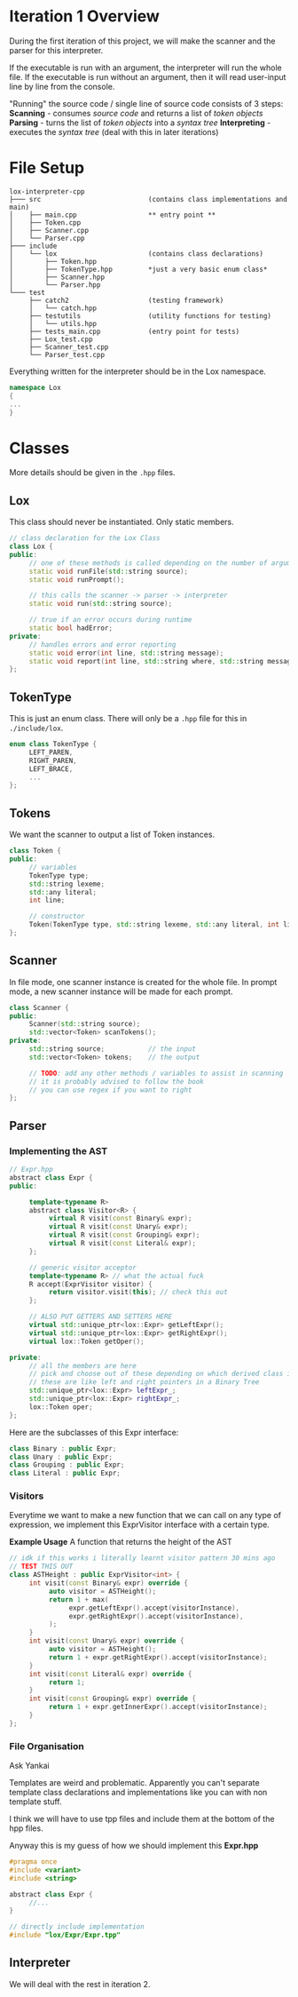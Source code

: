 # Iteration 1 Overview
During the first iteration of this project, we will make the scanner and the parser for this interpreter.

If the executable is run with an argument, the interpreter will run the whole file.
If the executable is run without an argument, then it will read user-input line by line from the console.

"Running" the source code / single line of source code consists of 3 steps:
**Scanning** - consumes *source code* and returns a list of *token objects*
**Parsing** - turns the list of *token objects* into a *syntax tree*
**Interpreting** - executes the *syntax tree* (deal with this in later iterations)

# File Setup
```
lox-interpreter-cpp
├─── src                           (contains class implementations and main)
│    ├── main.cpp                  ** entry point **
│    ├── Token.cpp              
│    ├── Scanner.cpp
│    └── Parser.cpp
├─── include
│    └── lox                       (contains class declarations)
│        ├── Token.hpp
│        ├── TokenType.hpp         *just a very basic enum class*
│        ├── Scanner.hpp        
│        └── Parser.hpp
└─── test
     ├── catch2                    (testing framework)
     │   └── catch.hpp
     ├── testutils                 (utility functions for testing)
     │   └── utils.hpp             
     ├── tests_main.cpp            (entry point for tests)
     ├── Lox_test.cpp
     ├── Scanner_test.cpp
     └── Parser_test.cpp
```
Everything written for the interpreter should be in the Lox namespace.

```cpp
namespace Lox
{
...
}
```
# Classes
More details should be given in the `.hpp` files.
## Lox
This class should never be instantiated. Only static members.
```cpp
// class declaration for the Lox Class
class Lox {
public:
     // one of these methods is called depending on the number of arguments when running the executable
     static void runFile(std::string source);
     static void runPrompt();

     // this calls the scanner -> parser -> interpreter
     static void run(std::string source); 

     // true if an error occurs during runtime
     static bool hadError;
private: 
     // handles errors and error reporting
     static void error(int line, std::string message);
     static void report(int line, std::string where, std::string message);
};
```

## TokenType
This is just an enum class. There will only be a `.hpp` file for this in `./include/lox`.
```cpp
enum class TokenType {
     LEFT_PAREN,
     RIGHT_PAREN,
     LEFT_BRACE,
     ...
};
```

## Tokens
We want the scanner to output a list of Token instances.
```cpp
class Token {
public:
     // variables
     TokenType type;
     std::string lexeme;
     std::any literal;
     int line;

     // constructor
     Token(TokenType type, std::string lexeme, std::any literal, int line);
};
```

## Scanner
In file mode, one scanner instance is created for the whole file.
In prompt mode, a new scanner instance will be made for each prompt.
```cpp
class Scanner {
public:
     Scanner(std::string source);
     std::vector<Token> scanTokens();
private:
     std::string source;           // the input
     std::vector<Token> tokens;    // the output

     // TODO: add any other methods / variables to assist in scanning
     // it is probably advised to follow the book
     // you can use regex if you want to right
};
```

## Parser
### Implementing the AST
```cpp
// Expr.hpp
abstract class Expr {
public:

     template<typename R>
     abstract class Visitor<R> {
          virtual R visit(const Binary& expr);
          virtual R visit(const Unary& expr);
          virtual R visit(const Grouping& expr);
          virtual R visit(const Literal& expr);
     };

     // generic visitor acceptor
     template<typename R> // what the actual fuck
     R accept(ExprVisitor visitor) {
          return visitor.visit(this); // check this out
     };

     // ALSO PUT GETTERS AND SETTERS HERE
     virtual std::unique_ptr<lox::Expr> getLeftExpr();
     virtual std::unique_ptr<lox::Expr> getRightExpr();
     virtual lox::Token getOper();

private:
     // all the members are here
     // pick and choose out of these depending on which derived class it is
     // these are like left and right pointers in a Binary Tree
     std::unique_ptr<lox::Expr> leftExpr_;
     std::unique_ptr<lox::Expr> rightExpr_;
     lox::Token oper;
};
```

Here are the subclasses of this Expr interface:
```cpp
class Binary : public Expr;
class Unary : public Expr;
class Grouping : public Expr;
class Literal : public Expr;
```

### Visitors
Everytime we want to make a new function that we can call on any type of expression, we implement this ExprVisitor interface with a certain type.

**Example Usage**
A function that returns the height of the AST
```cpp
// idk if this works i literally learnt visitor pattern 30 mins ago
// TEST THIS OUT
class ASTHeight : public ExprVisitor<int> {
     int visit(const Binary& expr) override {
          auto visitor = ASTHeight();
          return 1 + max(
               expr.getLeftExpr().accept(visitorInstance),
               expr.getRightExpr().accept(visitorInstance),
          );
     }
     int visit(const Unary& expr) override {
          auto visitor = ASTHeight();
          return 1 + expr.getRightExpr().accept(visitorInstance);
     }
     int visit(const Literal& expr) override {
          return 1;
     }
     int visit(const Grouping& expr) override {
          return 1 + expr.getInnerExpr().accept(visitorInstance);
     }
};
```

### File Organisation
Ask Yankai

Templates are weird and problematic. Apparently you can't separate template class declarations and implementations like you can with non template stuff.

I think we will have to use tpp files and include them at the bottom of the hpp files.

Anyway this is my guess of how we should implement this
**Expr.hpp**
```cpp
#pragma once
#include <variant>
#include <string>

abstract class Expr {
     //...
}

// directly include implementation
#include "lox/Expr/Expr.tpp"
```




## Interpreter
We will deal with the rest in iteration 2.